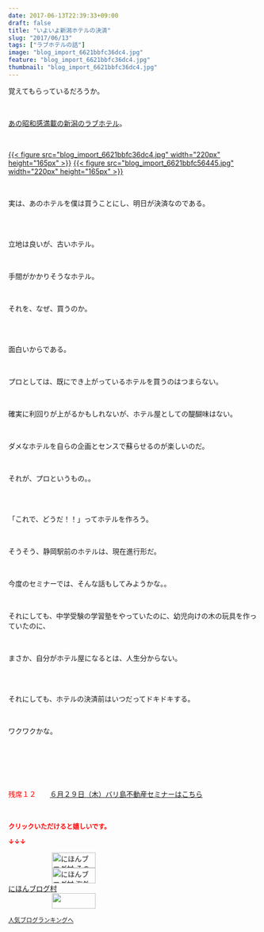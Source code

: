 ```yaml
---
date: 2017-06-13T22:39:33+09:00
draft: false
title: "いよいよ新潟ホテルの決済"
slug: "2017/06/13"
tags: ["ラブホテルの話"]
image: "blog_import_6621bbfc36dc4.jpg"
feature: "blog_import_6621bbfc36dc4.jpg"
thumbnail: "blog_import_6621bbfc36dc4.jpg"
---
```

<p>覚えてもらっているだろうか。</p><p> </p><p><a href="entry-12265036586.html" target="_blank"><span style="text-decoration: underline;">あの昭和感満載の新潟のラブホテル</span></a>。</p><p> </p><p><a href="blog_import_6621bbfc36dc4.jpg">{{< figure src="blog_import_6621bbfc36dc4.jpg" width="220px" height="165px" >}}</a> <a href="blog_import_6621bbfc56445.jpg">{{< figure src="blog_import_6621bbfc56445.jpg" width="220px" height="165px" >}}</a></p><p> </p><p>実は、あのホテルを僕は買うことにし、明日が決済なのである。</p><p> </p><p><br/>立地は良いが、古いホテル。</p><p> </p><p>手間がかかりそうなホテル。</p><p> </p><p>それを、なぜ、買うのか。</p><p> </p><p><br/>面白いからである。</p><p> </p><p>プロとしては、既にでき上がっているホテルを買うのはつまらない。</p><p> </p><p>確実に利回りが上がるかもしれないが、ホテル屋としての醍醐味はない。</p><p> </p><p>ダメなホテルを自らの企画とセンスで蘇らせるのが楽しいのだ。</p><p> </p><p>それが、プロというもの。。</p><p> </p><p><br/>「これで、どうだ！！」ってホテルを作ろう。</p><p> </p><p>そうそう、静岡駅前のホテルは、現在進行形だ。</p><p> </p><p>今度のセミナーでは、そんな話もしてみようかな。。</p><p> </p><p>それにしても、中学受験の学習塾をやっていたのに、幼児向けの木の玩具を作っていたのに、</p><p> </p><p>まさか、自分がホテル屋になるとは、人生分からない。</p><p> </p><p><br/>それにしても、ホテルの決済前はいつだってドキドキする。</p><p> </p><p>ワクワクかな。</p><p> </p><p> </p><p> </p><p><span style="color: rgb(255, 0, 0);">残席１２</span>　　<a href="entry-12281115043.html" target="_blank">６月２９日（木）バリ島不動産セミナーはこちら</a></p><p> </p><p><font color="#ff0000" size="2"><strong>クリックいただけると嬉しいです。</strong></font></p><p><font color="#ff0000" size="2"><strong>↓↓↓</strong></font></p><p><a href="ranking.html?p_cid=01260127" id="&amp;blogmura_banner" target="_blank"><img alt="にほんブログ村 その他生活ブログ 不動産投資へ" border="0" height="31" src="data:image/svg+xml;charset=utf-8,%3Csvg%20xmlns%3D%22http%3A%2F%2Fwww.w3.org%2F2000%2Fsvg%22%20title%3D%22Placeholder%20for%20Images%22%20role%3D%22presentation%22%20viewBox%3D%220%200%2088%2031%22%20%2F%3E" width="88" data-src="//life.blogmura.com/hudousantoushi/img/hudousantoushi88_31.gif" style="aspect-ratio: auto 88 / 31;"/><noscript><img alt="にほんブログ村 その他生活ブログ 不動産投資へ" border="0" height="31" src="//life.blogmura.com/hudousantoushi/img/hudousantoushi88_31.gif" width="88"></noscript></a><br/><a href="ranking.html?p_cid=01260127" target="_blank"><img alt="にほんブログ村 海外生活ブログ バリ島情報へ" border="0" height="31" src="data:image/svg+xml;charset=utf-8,%3Csvg%20xmlns%3D%22http%3A%2F%2Fwww.w3.org%2F2000%2Fsvg%22%20title%3D%22Placeholder%20for%20Images%22%20role%3D%22presentation%22%20viewBox%3D%220%200%2088%2031%22%20%2F%3E" width="88" data-src="https://img-proxy.blog-video.jp/images?url=http%3A%2F%2Foverseas.blogmura.com%2Fbali%2Fimg%2Fbali88_31.gif" style="aspect-ratio: auto 88 / 31;"/><noscript><img alt="にほんブログ村 海外生活ブログ バリ島情報へ" border="0" height="31" src="https://img-proxy.blog-video.jp/images?url=http%3A%2F%2Foverseas.blogmura.com%2Fbali%2Fimg%2Fbali88_31.gif" width="88"></noscript></a><br/><a href="ranking.html?p_cid=01260127" target="_blank">にほんブログ村</a><br/><a href="link.php?1804582" title="人気ブログランキングへ"><img border="0" height="31" src="data:image/svg+xml;charset=utf-8,%3Csvg%20xmlns%3D%22http%3A%2F%2Fwww.w3.org%2F2000%2Fsvg%22%20title%3D%22Placeholder%20for%20Images%22%20role%3D%22presentation%22%20viewBox%3D%220%200%2088%2031%22%20%2F%3E" width="88" data-src="https://blog.with2.net/img/banner/banner_22.gif" style="aspect-ratio: auto 88 / 31;"/><noscript><img border="0" height="31" src="https://blog.with2.net/img/banner/banner_22.gif" width="88"></noscript></a></p><p><a href="link.php?1804582" style="font-size: 12px;">人気ブログランキングへ</a></p>

